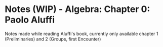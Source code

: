 # Notes (WIP) - Algebra: Chapter 0: Paolo Aluffi

Notes made while reading Aluffi's book, currently only available chapter 1 (Preliminaries) and 2 (Groups, first Encounter) 